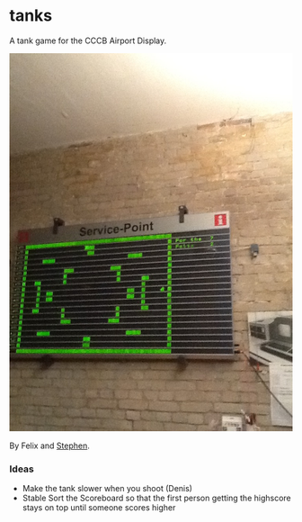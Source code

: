 # tanks
A tank game for the CCCB Airport Display.

![Tank Game](/picture.jpg?raw=true)

By Felix and [Stephen](https://github.com/increpare).

### Ideas
- Make the tank slower when you shoot (Denis)
- Stable Sort the Scoreboard so that the first person
  getting the highscore stays on top until someone
  scores higher
